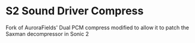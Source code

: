 # S2 Sound Driver Compress
 Fork of AuroraFields' Dual PCM compress modified to allow it to patch the Saxman decompressor in Sonic 2
